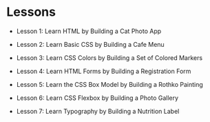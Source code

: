 # Lessons

- Lesson 1: Learn HTML by Building a Cat Photo App

- Lesson 2: Learn Basic CSS by Building a Cafe Menu

- Lesson 3: Learn CSS Colors by Building a Set of Colored Markers

- Lesson 4: Learn HTML Forms by Building a Registration Form

- Lesson 5: Learn the CSS Box Model by Building a Rothko Painting

- Lesson 6: Learn CSS Flexbox by Building a Photo Gallery

- Lesson 7: Learn Typography by Building a Nutrition Label